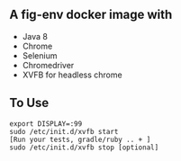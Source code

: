 A fig-env docker image with
----------------------------
- Java 8
- Chrome
- Selenium
- Chromedriver
- XVFB for headless chrome

To Use
----------------------------
```
export DISPLAY=:99
sudo /etc/init.d/xvfb start
[Run your tests, gradle/ruby .. + ]
sudo /etc/init.d/xvfb stop [optional]
```